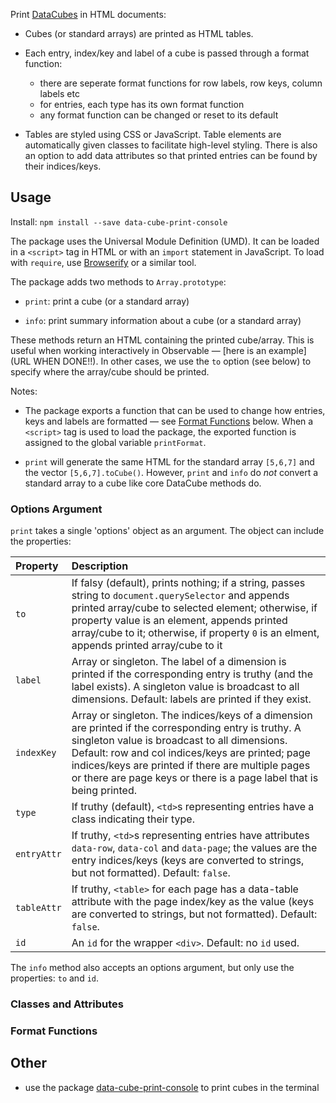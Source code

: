 Print [DataCubes](https://github.com/gjmcn/data-cube) in HTML documents:

* Cubes (or standard arrays) are printed as HTML tables.

* Each entry, index/key and label of a cube is passed through a format function:
	* there are seperate format functions for row labels, row keys, column labels etc
	* for entries, each type has its own format function
	* any format function can be changed or reset to its default

* Tables are styled using CSS or JavaScript. Table elements are automatically given classes to facilitate high-level styling. There is also an option to add data attributes so that printed entries can be found by their indices/keys.

## Usage

Install: `npm install --save data-cube-print-console`

The package uses the Universal Module Definition (UMD). It can be loaded in a  `<script>` tag in HTML or with an `import` statement in JavaScript. To load with `require`, use [Browserify](http://browserify.org/) or a similar tool.

The package adds two methods to `Array.prototype`:

* `print`: print a cube (or a standard array)

* `info`: print summary information about a cube (or a standard array)

These methods return an HTML containing the printed cube/array. This is useful when working interactively in Observable &mdash; [here is an example](URL WHEN DONE!!). In other cases, we use the `to` option (see below) to specify where the array/cube should be printed.

Notes:

* The package exports a function that can be used to change how entries, keys and labels are formatted &mdash; see [Format Functions](#format) below. When a `<script>` tag is used to load the package, the exported function is assigned to the global variable `printFormat`.


* `print` will generate the same HTML for the standard array `[5,6,7]` and the vector `[5,6,7].toCube()`. However, `print` and `info` do *not* convert a standard array to a cube like core DataCube methods do.

### Options Argument

`print` takes a single 'options' object as an argument. The object can include the properties:


Property | Description
|:--|:--|
`to` | If falsy (default), prints nothing; if a string, passes string to `document.querySelector` and appends printed array/cube to selected element; otherwise, if property value is an element, appends printed array/cube to it; otherwise, if property `0` is an elment, appends printed array/cube to it
`label` | Array or singleton. The label of a dimension is printed if the corresponding entry is truthy (and the label exists). A singleton value is broadcast to all dimensions. Default: labels are printed if they exist.
`indexKey` | Array or singleton. The indices/keys of a dimension are printed if the corresponding entry is truthy. A singleton value is broadcast to all dimensions. Default: row and col indices/keys are printed; page indices/keys are printed if there are multiple pages or there are page keys or there is a page label that is being printed.
`type` | If truthy (default), `<td>`s representing entries have a class indicating their type. 
`entryAttr` | If truthy, `<td>`s representing entries have attributes `data-row`, `data-col` and `data-page`; the values are the entry indices/keys (keys are converted to strings, but not formatted). Default: `false`.
`tableAttr` | If truthy, `<table>` for each page has a data-table attribute with the page index/key as the value (keys are converted to strings, but not formatted). Default: `false`.
`id` | An `id` for the wrapper `<div>`. Default: no `id` used.

The `info` method also accepts an options argument, but only use the properties: `to` and `id`.

### Classes and Attributes

<h3 name="format" href="#format">Format Functions</h3>

## Other

* use the package [data-cube-print-console](https://github.com/gjmcn/data-cube-print-console) to print cubes in the terminal
